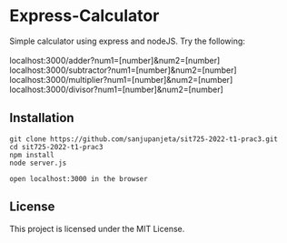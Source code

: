 # Express-Calculator

Simple calculator using express and nodeJS. Try the following:<br><br>
localhost:3000/adder?num1=[number]&num2=[number]<br>
localhost:3000/subtractor?num1=[number]&num2=[number]<br>
localhost:3000/multiplier?num1=[number]&num2=[number]<br>
localhost:3000/divisor?num1=[number]&num2=[number]<br>

## Installation

```
git clone https://github.com/sanjupanjeta/sit725-2022-t1-prac3.git
cd sit725-2022-t1-prac3
npm install
node server.js

open localhost:3000 in the browser
```

## License

This project is licensed under the MIT License.